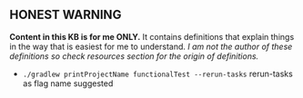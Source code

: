 ## **HONEST WARNING**
**Content in this KB is for me ONLY.**
It contains definitions that explain things in the way that is easiest for me to understand.
_I am not the author of these definitions so check resources section for the origin of definitions._ 


* ```./gradlew printProjectName functionalTest --rerun-tasks``` rerun-tasks as flag name suggested
